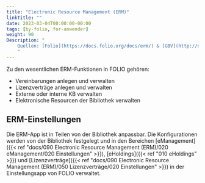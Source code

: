 ```yaml
---
title: "Electronic Resource Management (ERM)"
linkTitle: ""
date: 2023-03-04T00:00:00-00:00
tags: [by-folio, for-anwender]
weight: 90
Description: "
    Quellen: [Folio](https://docs.folio.org/docs/erm/) & [GBV](http://ssbp-foliodocs-docsbranch-german.docs.folio.org.s3-website-us-east-1.amazonaws.com/de/docs/erm/)
    "
---
```


Zu den wesentlichen ERM-Funktionen in FOLIO gehören:

* Vereinbarungen anlegen und verwalten
* Lizenzverträge anlegen und verwalten
* Externe oder interne KB verwalten
* Elektronische Resourcen der Bibliothek verwalten

## ERM-Einstellungen

Die ERM-App ist in Teilen von der Bibliothek anpassbar. Die Konfigurationen werden von der Bibliothek festgelegt und in den Bereichen [eManagement]({{< ref "docs/090 Electronic Resource Management (ERM)/020 eManagement/020 Einstellungen" >}}), [eHoldings]({{< ref "010 eHoldings" >}}) und [Lizenzverträge]({{< ref "docs/090 Electronic Resource Management (ERM)/050 Lizenzverträge/020 Einstellungen" >}}) in der Einstellungsapp von FOLIO verwaltet.
